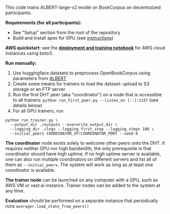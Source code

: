 This code trains ALBERT-large-v2 model on BookCorpus on decentraized participants.

__Requirements (for all participants):__

* See "Setup" section from the root of the repository
* Build and install apex for GPU (see [instructions](https://github.com/NVIDIA/apex#linux))

__AWS quickstart:__ see the [__deployment and training notebook__](./run_training_aws.ipynb) for AWS cloud instances
using boto3.

__Run manually:__

1. Use huggingface.datasets to preprocess OpenBookCorpus using parameters from [ALBERT](https://arxiv.org/abs/1909.11942)
2. Create some means for trainers to load the dataset: upload to S3 storage or an FTP server
3. Run the first DHT peer (aka "coordinator") on a node that is accessible to all trainers:
   ``` python run_first_peer.py --listen_on [::]:1337 ```  (see details below)
4. For all GPU trainers, run

```
python run_trainer.py \
  --output_dir ./outputs --overwrite_output_dir \
  --logging_dir ./logs --logging_first_step --logging_steps 100 \
  --initial_peers COORDINATOR_IP:COORDINATOR_PORT --seed 0
```

__The coordinator__ node exists solely to welcome other peers onto the DHT. It requires neither GPU nor high bandwidth,
the only prerequisite is that coordinator should have high uptime. If no high uptime server is available, one can also
run multiple coordinators on different servers and list all of them as `--initial_peers`. The system will work as long
as at least one coordinator is available.

__The trainer node__ can be launched on any computer with a GPU, such as AWS VM or vast.ai instance. Trainer nodes can
be added to the system at any time.

__Evaluation__ should be performed on a separate instance that periodically runs `averager.load_state_from_peers()`
